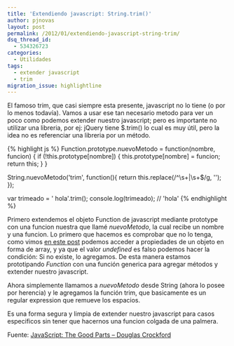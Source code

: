 ```yaml
---
title: 'Extendiendo javascript: String.trim()'
author: pjnovas
layout: post
permalink: /2012/01/extendiendo-javascript-string-trim/
dsq_thread_id:
  - 534326723
categories:
  - Utilidades
tags:
  - extender javascript
  - trim
migration_issue: highlightline
---
```

El famoso trim, que casi siempre esta presente, javascript no lo tiene (o por lo menos todavía). Vamos a usar ese tan necesario metodo para ver un poco como podemos extender nuestro javascript; pero es importante no utilizar una libreria, por ej: jQuery tiene $.trim() lo cual es muy útil, pero la idea no es referenciar una libreria por un método. 

<!--highlight:[12]-->
{% highlight js %}
Function.prototype.nuevoMetodo = function(nombre, funcion) {
    if (!this.prototype[nombre]) {
        this.prototype[nombre] = funcion;
        return this;
    }
}

String.nuevoMetodo('trim', function(){
    return this.replace(/^\s+|\s+$/g, '');
});

var trimeado = '    hola'.trim();
console.log(trimeado); // 'hola'
 {% endhighlight %}

Primero extendemos el objeto Function de javascript mediante prototype con una funcion nuestra que llamé *nuevoMetodo*, la cual recibe un nombre y una funcion. Lo primero que hacemos es comprobar que no lo tenga, como vimos <a href="http://fernetjs.com/2011/10/usando-for-each-con-arrays/" title="Usando for each con Arrays" target="_blank">en este post</a> podemos acceder a propiedades de un objeto en forma de array, y ya que el valor *undefined* es falso podemos hacer la condición: Si no existe, lo agregamos. De esta manera estamos prototipando *Function* con una función generica para agregar métodos y extender nuestro javascript.

Ahora simplemente llamamos a *nuevoMetodo* desde String (ahora lo posee por herencia) y le agregamos la función trim, que basicamente es un regular expression que remueve los espacios.

Es una forma segura y limpia de extender nuestro javascript para casos especificos sin tener que hacernos una funcion colgada de una palmera.

Fuente: <a href="http://shop.oreilly.com/product/9780596517748.do" title="JavaScript: The Good Parts" target="_blank">JavaScript: The Good Parts &#8211; Douglas Crockford</a>